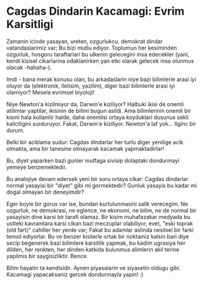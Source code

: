 # Cagdas Dindarin Kacamagi: Evrim Karsitligi

Zamanin icinde yasayan, ureten, ozgurlukcu, demokrat dindar vatandaslarimiz var; Bu bizi mutlu ediyor. Toplumun her kesiminden ozgurluk, hosgoru taraftarlari bu ulkenin gelecegini insa edecekler (yani, kendi kisisel cikarlarina odaklanirken yan etki olarak gelecek insa olunmus olacak -hahaha-).

Imdi - bana merak konusu olan, bu arkadaslarin niye bazi bilimlerle arasi iyi oluyor da (elektronik, iletisim, yazilim), diger bazi bilimlerle arasi iyi olamiyor? Mesela evrimsel biyoloji!

Niye Newton'a kizilmiyor da, Darwin'e kiziliyor? Halbuki ikisi de onemli atilimlar yaptilar, ikisinin de bilimi bugun asildi. Ama bilimlerinin onemli bir kismi hala kullanilir halde, daha onemlisi ortaya koyduklari dusunus sekli kaliciligini surduruyor. Fakat, Darwin'e kiziliyor. Newton'a laf yok... Ilginc bir durum.

Belki bir aciklama sudur: Cagdas dindarlar her turlu diger yenilige acik olmakta, ama bir tanesine olmayarak kacamak yapmaktadirlar!

Bu, diyet yaparken bazi gunler mutfaga sivisip dolaptaki dondurmayi yemeye benzemektedir.

Bu analojiye devam edersek yeni bir soru ortaya cikar: Cagdas dindarlar normal yasayisi bir "diyet" gibi mi gormektedir? Gunluk yasayis bu kadar mi dogal olmayan bir deneyimdir?

Eger boyle bir gorus var ise, bundan kurtulunmasini salik verecegim. Ne ozgurluk, ne demokrasi, ne eglence, ne ekonomi, ne bilim, ne de normal bir yasayisin dine karsi bir tarafi olamaz. Bir kisim muhafazakar medyada bu ustteki kavramlara karsi cikan bazi meczuplar olabiliyor, evet, "eski toprak (old fart)" cahiller her yerde var; Fakat bu adamlar aslinda nesilsel bir farki temsil ediyorlar. Bu ve benzer kisilerle ortak bir noktamiz kalsin bari diye secip begenerek bazi bilimlere karsitlik yapmak, bu kadim ugrasiya her dilden, her renkten, her dinden katkida bulunmus alimlerin akil terine yapilmis bir saygisizliktir. Bence.

Bilim hayatin ta kendisidir. Aynen piyasalarin ve siyasetin oldugu gibi. Kacamagi yapacaksaniz gercek dondurmayla yapin! :)
